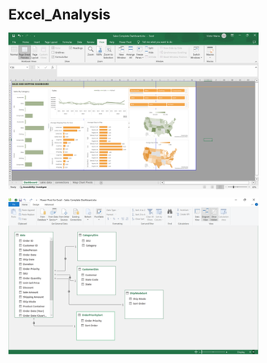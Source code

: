 # Excel_Analysis

![Sales Dashboard](https://github.com/Ds2023/Excel_Analysis/blob/main/Screenshot%202024-03-27%20222941.png)

![Data Model](https://github.com/Ds2023/Excel_Analysis/blob/main/Screenshot%202024-03-27%20223109.png)
